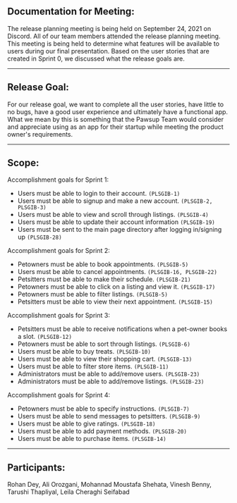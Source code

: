 ## Documentation for Meeting: 

The release planning meeting is being held on September 24, 2021 on Discord. All of our team members attended the release planning meeting. This meeting is being held to determine what features will be available to users during our final presentation. Based on the user stories that are created in Sprint 0, we discussed what the release goals are.

---
## Release Goal: 

For our release goal, we want to complete all the user stories, have little to no bugs, have a good user experience and ultimately have a functional app. What we mean by this is something that the Pawsup Team would consider and appreciate using as an app for their startup while meeting the product owner's requirements.

---
## Scope:

Accomplishment goals for Sprint 1:
- Users must be able to login to their account. `(PLSGIB-1)`
- Users must be able to signup and make a new account. `(PLSGIB-2, PLSGIB-3)`
- Users must be able to view and scroll through listings. `(PLSGIB-4)`
- Users must be able to update their account information `(PLSGIB-19)`
- Users must be sent to the main page directory after logging in/signing up `(PLSGIB-28)`


Accomplishment goals for Sprint 2:

- Petowners must be able to book appointments. `(PLSGIB-5)`
- Users must be able to cancel appointments. `(PLSGIB-16, PLSGIB-22)`
- Petsitters must be able to make their schedule. `(PLSGIB-21)`
- Petowners must be able to click on a listing and view it. `(PLSGIB-17)`
- Petowners must be able to filter listings. `(PLSGIB-5)`
- Petsitters must be able to view their next appointment. `(PLSGIB-15)`


Accomplishment goals for Sprint 3:

- Petsitters must be able to receive notifications when a pet-owner books a slot. `(PLSGIB-12)`
- Petowners must be able to sort through listings. `(PLSGIB-6)`
- Users must be able to buy treats. `(PLSGIB-10)`
- Users must be able to view their shopping cart. `(PLSGIB-13)`
- Users must be able to filter store items. `(PLSGIB-11)`
- Administrators must be able to add/remove users. `(PLSGIB-23)`
- Administrators must be able to add/remove listings. `(PLSGIB-23)`


Accomplishment goals for Sprint 4:

- Petowners must be able to specify instructions. `(PLSGIB-7)`
- Users must be able to send messages to petsitters. `(PLSGIB-9)`
- Users must be able to give ratings. `(PLSGIB-18)`
- Users must be able to add payment methods. `(PLSGIB-20)`
- Users must be able to purchase items. `(PLSGIB-14)`


---
## Participants: 

Rohan Dey, Ali Orozgani, Mohannad Moustafa Shehata, Vinesh Benny, Tarushi Thapliyal, Leila Cheraghi Seifabad

